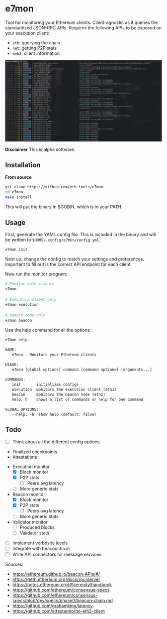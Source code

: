 # e7mon

Tool for monitoring your Ethereum clients. Client-agnostic as it queries the standardized JSON-RPC APIs.
Requires the following APIs to be exposed on your execution client:
* `eth`: querying the chain
* `net`: getting P2P stats
* `web3`: client information

<img src="./docs/img/output.png" width=1200>

**Disclaimer**
This is alpha software.

## Installation
**From source**
```bash
git clone https://github.com/eth-tools/e7mon
cd e7mon
make install
```
This will put the binary in $GOBIN, which is in your PATH.
## Usage
First, generate the YAML config file. This is included in the binary and will be written to `$HOME/.config/e7mon/config.yml`.
```bash
e7mon init
```
Next up, change the config to match your settings and preferences. Important to fill out is the correct API endpoint for each client.

Now run the monitor program:
```bash
# Monitor both clients
e7mon

# Execution client only
e7mon execution

# Beacon node only
e7mon beacon
```

Use the help command for all the options:
```
e7mon help

NAME:
   e7mon - Monitors your Ethereum clients

USAGE:
   e7mon [global options] command [command options] [arguments...]

COMMANDS:
   init       initializes configs
   execution  monitors the execution client (eth1)
   beacon     monitors the beacon node (eth2)
   help, h    Shows a list of commands or help for one command

GLOBAL OPTIONS:
   --help, -h  show help (default: false)
```

## Todo
- [ ] Think about all the different config options
* Finalized checkpoints
* Attestations
- Execution monitor
	- [x] Block monitor
	- [x] P2P stats
      - [ ] Peers avg latency
	- [ ] More generic stats

- Beacon monitor
	- [x] Block monitor
	- [x] P2P stats
      - [ ] Peers avg latency
	- [ ] More generic stats
- Validator monitor
   - [ ] Produced blocks
   - [ ] Validator stats
- [ ] Implement verbosity levels
- [ ] Integrate with beaconcha.in
- [ ] Write API connectors for message services

Sources:
* https://ethereum.github.io/beacon-APIs/#/
* https://geth.ethereum.org/docs/rpc/server
* https://notes.ethereum.org/@serenity/handbook
* https://github.com/ethereum/consensus-specs
* https://github.com/ethereum/consensus-specs/blob/dev/specs/phase0/beacon-chain.md
* https://github.com/grahamking/latency
* https://github.com/attestantio/go-eth2-client
